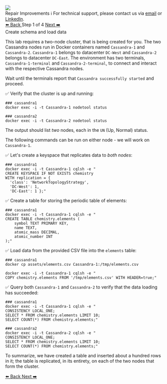 <!-- TOP -->
<div class="top">
  <img src="https://datastax-academy.github.io/katapod-shared-assets/images/ds-academy-logo.svg" />
  <div class="scenario-title-section">
    <span class="scenario-title">Repair Improvements</span>
    <span class="scenario-subtitle">ℹ️ For technical support, please contact us via <a href="mailto:aleksandr.volochnev@datastax.com">email</a> or <a href="https://dtsx.io/aleks">LinkedIn</a>.</span> 
  </div>
</div>

<!-- NAVIGATION -->
<div id="navigation-top" class="navigation-top">
 <a href='command:katapod.loadPage?[{"step":"intro"}]'
   class="btn btn-dark navigation-top-left">⬅️ Back
 </a>
<span class="step-count"> Step 1 of 4</span>
 <a href='command:katapod.loadPage?[{"step":"step2"}]' 
    class="btn btn-dark navigation-top-right">Next ➡️
  </a>
</div>

<!-- CONTENT -->

<div class="step-title">Create schema and load data</div>

This lab requires a two-node cluster, that is being created for you.
The two Cassandra nodes run in Docker containers named `Cassandra-1` and `Cassandra-2`.
`Cassandra-1` belongs to datacenter `DC-West` and `Cassandra-2` belongs to datacenter `DC-East`.
The environment has two terminals, `Cassandra-1-terminal` and `Cassandra-2-terminal`, to connect and interact with the respective Cassandra nodes.


Wait until the terminals report that `Cassandra successfully started` and proceed.

✅ Verify that the cluster is up and running:
```
### cassandra1
docker exec -i -t Cassandra-1 nodetool status
```
```
### cassandra2
docker exec -i -t Cassandra-2 nodetool status
```

The output should list _two_ nodes, each in the `UN` (Up, Normal) status.

The following commands can be run on either node - we will work
on `Cassandra-1`. 

✅ Let's create a keyspace that replicates data to _both nodes_:
```
### cassandra1
docker exec -i -t Cassandra-1 cqlsh -e "
CREATE KEYSPACE IF NOT EXISTS chemistry
WITH replication = {
  'class': 'NetworkTopologyStrategy', 
  'DC-West': 1,
  'DC-East': 1 };"
```

✅ Create a table for storing the periodic table of elements:
```
### cassandra1
docker exec -i -t Cassandra-1 cqlsh -e "
CREATE TABLE chemistry.elements (
    symbol TEXT PRIMARY KEY,
    name TEXT,
    atomic_mass DECIMAL,
    atomic_number INT
);"
```

✅ Load data from the provided CSV file into the `elements` table:
```
### cassandra1
docker cp assets/elements.csv Cassandra-1:/tmp/elements.csv

docker exec -i -t Cassandra-1 cqlsh -e "
COPY chemistry.elements FROM '/tmp/elements.csv' WITH HEADER=true;"
```

✅ Query both `Cassandra-1` and `Cassandra-2` to verify that the data loading has succeeded:
```
### cassandra1
docker exec -i -t Cassandra-1 cqlsh -e "
CONSISTENCY LOCAL_ONE;
SELECT * FROM chemistry.elements LIMIT 10;
SELECT COUNT(*) FROM chemistry.elements;"
```
```
### cassandra2
docker exec -i -t Cassandra-2 cqlsh -e "
CONSISTENCY LOCAL_ONE;
SELECT * FROM chemistry.elements LIMIT 10;
SELECT COUNT(*) FROM chemistry.elements;"
```

To summarize, we have created a table and inserted about a hundred rows in it;
the table is replicated, in its entirety, on each of the two nodes
that form the cluster.

<!-- NAVIGATION -->
<div id="navigation-bottom" class="navigation-bottom">
 <a href='command:katapod.loadPage?[{"step":"intro"}]'
   class="btn btn-dark navigation-bottom-left">⬅️ Back
 </a>
 <a href='command:katapod.loadPage?[{"step":"step2"}]'
    class="btn btn-dark navigation-bottom-right">Next ➡️
  </a>
</div>
